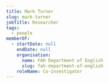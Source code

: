 ```yaml
---
title: Mark Turner
slug: mark-turner
jobTitle: Researcher
tags:
  - people
memberOf:
  - startDate: null
    endDate: null
    organisation:
      name: FAH Department of English
      slug: fah-department-of-english
    roleName: Co-investigator
---
```


